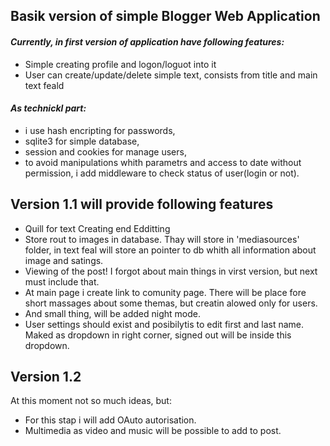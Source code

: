 ## Basik version of simple Blogger Web Application 

#### <em> Currently, in first version of application have following features: </em>
<ul>
    <li> Simple creating profile and logon/loguot into it </li>
    <li> User can create/update/delete simple text, consists from title and main text feald </li>
</ul>

#### <em> As technickl part: </em>
<ul>
    <li> i use hash encripting for passwords, </li>
    <li> sqlite3 for simple database, </li>
    <li> session and cookies for manage users, </li>
    <li> to avoid manipulations whith parametrs and access to date without permission, i add middleware to check status of user(login or not). </li>
</ul>

## Version 1.1 will provide following features
<ul>
    <li>Quill for text Creating end Edditting</li>
    <li>Store rout to images in database. Thay will store in 'mediasources' folder, in text feal will store an pointer to db whith all information about image and satings.</li>
    <li>Viewing of the post! I forgot about main things in virst version, but next must include that.</li>
    <li>At main page i create link to comunity page. There will be place fore short massages about some themas, but creatin alowed only for users.</li>
    <li>And small thing, will be added night mode.</li>
    <li>User settings should exist and posibilytis to edit first and last name. Maked as dropdown in right corner, signed out will be inside this dropdown.</li> 
</ul>

## Version 1.2
<p>At this moment not so much ideas, but:</p>
<ul>
    <li>For this stap i will add OAuto autorisation.</li>
    <li>Multimedia as video and music will be possible to add to post.</li>
</ul>


